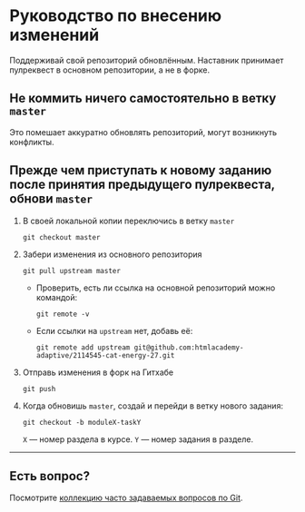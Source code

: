 # Руководство по внесению изменений

Поддерживай свой репозиторий обновлённым. Наставник принимает пулреквест в основном репозитории, а не в форке.

## Не коммить ничего самостоятельно в ветку `master`

Это помешает аккуратно обновлять репозиторий, могут возникнуть конфликты.

## Прежде чем приступать к новому заданию после принятия предыдущего пулреквеста, обнови `master`

1. В своей локальной копии переключись в ветку `master`

    ```shell
  	git checkout master
	```

2. Забери изменения из основного репозитория

	```shell
	git pull upstream master
	```

	- Проверить, есть ли ссылка на основной репозиторий можно командой:

		```shell
		git remote -v
		```

	- Если ссылки на `upstream` нет, добавь её:

		```shell
		git remote add upstream git@github.com:htmlacademy-adaptive/2114545-cat-energy-27.git
		```

3. Отправь изменения в форк на Гитхабе

	```shell
	git push
	```

4. Когда обновишь `master`, создай и перейди в ветку нового задания:

	```shell
	git checkout -b moduleX-taskY
	```

	`X` — номер раздела в курсе.
	`Y` — номер задания в разделе.

---

## Есть вопрос?

Посмотрите [коллекцию часто задаваемых вопросов по Git](http://firstaidgit.ru).
